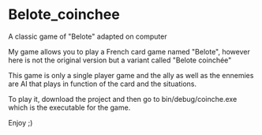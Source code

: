 # Belote_coinchee
A classic game of "Belote" adapted on computer

My game allows you to play a French card game named "Belote", however here is not the original version but a variant called "Belote coinchée"

This game is only a single player game and the ally as well as the ennemies are AI that plays in function of the card and the situations.

To play it, download the project and then go to bin/debug/coinche.exe which is the executable for the game.

Enjoy ;)

